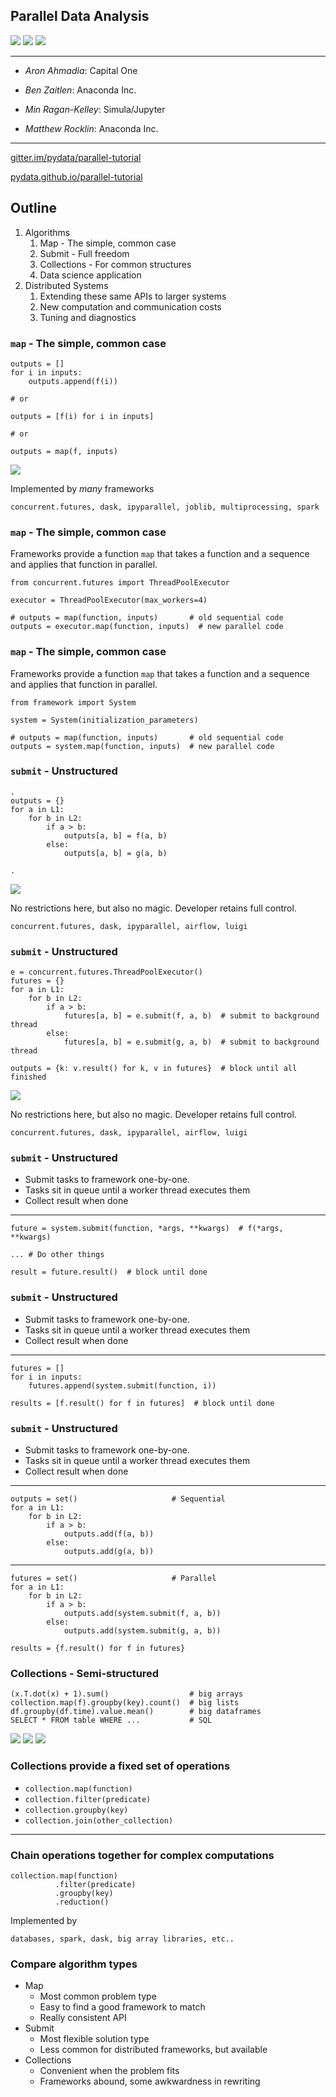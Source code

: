Parallel Data Analysis
----------------------

<img src="images/embarrassing.svg">
<img src="images/shuffle.svg">
<img src="images/reduction.svg">

<hr>

* *Aron Ahmadia*:  Capital One

* *Ben Zaitlen*:  Anaconda Inc.

* *Min Ragan-Kelley*:  Simula/Jupyter

* *Matthew Rocklin*:  Anaconda Inc.

<hr>

[gitter.im/pydata/parallel-tutorial](https://gitter.im/pydata/parallel-tutorial)

[pydata.github.io/parallel-tutorial](https://pydata.github.io/parallel-tutorial)


## Outline

1.  Algorithms
    1.  Map - The simple, common case
    2.  Submit - Full freedom
    3.  Collections - For common structures
    4.  Data science application
2.  Distributed Systems
    1.  Extending these same APIs to larger systems
    2.  New computation and communication costs
    3.  Tuning and diagnostics


### `map` - The simple, common case

    outputs = []
    for i in inputs:
        outputs.append(f(i))

    # or

    outputs = [f(i) for i in inputs]

    # or

    outputs = map(f, inputs)

<img src="images/embarrassing.svg">

Implemented by *many* frameworks

    concurrent.futures, dask, ipyparallel, joblib, multiprocessing, spark


### `map` - The simple, common case

Frameworks provide a function `map` that takes a function and a sequence and
applies that function in parallel.

    from concurrent.futures import ThreadPoolExecutor

    executor = ThreadPoolExecutor(max_workers=4)

    # outputs = map(function, inputs)       # old sequential code
    outputs = executor.map(function, inputs)  # new parallel code


### `map` - The simple, common case

Frameworks provide a function `map` that takes a function and a sequence and
applies that function in parallel.

    from framework import System

    system = System(initialization_parameters)

    # outputs = map(function, inputs)       # old sequential code
    outputs = system.map(function, inputs)  # new parallel code


### `submit` - Unstructured

    .
    outputs = {}
    for a in L1:
        for b in L2:
            if a > b:
                outputs[a, b] = f(a, b)
            else:
                outputs[a, b] = g(a, b)

    .

<img src="images/unstructured.svg">

No restrictions here, but also no magic.  Developer retains full control.

    concurrent.futures, dask, ipyparallel, airflow, luigi


### `submit` - Unstructured

    e = concurrent.futures.ThreadPoolExecutor()
    futures = {}
    for a in L1:
        for b in L2:
            if a > b:
                futures[a, b] = e.submit(f, a, b)  # submit to background thread
            else:
                futures[a, b] = e.submit(g, a, b)  # submit to background thread

    outputs = {k: v.result() for k, v in futures}  # block until all finished

<img src="images/unstructured.svg">

No restrictions here, but also no magic.  Developer retains full control.

    concurrent.futures, dask, ipyparallel, airflow, luigi



### `submit` - Unstructured

*  Submit tasks to framework one-by-one.
*  Tasks sit in queue until a worker thread executes them
*  Collect result when done

<hr>

    future = system.submit(function, *args, **kwargs)  # f(*args, **kwargs)

    ... # Do other things

    result = future.result()  # block until done


### `submit` - Unstructured

*  Submit tasks to framework one-by-one.
*  Tasks sit in queue until a worker thread executes them
*  Collect result when done

<hr>

    futures = []
    for i in inputs:
        futures.append(system.submit(function, i))

    results = [f.result() for f in futures]  # block until done


### `submit` - Unstructured

*  Submit tasks to framework one-by-one.
*  Tasks sit in queue until a worker thread executes them
*  Collect result when done

<hr>

    outputs = set()                     # Sequential
    for a in L1:
        for b in L2:
            if a > b:
                outputs.add(f(a, b))
            else:
                outputs.add(g(a, b))

<hr>

    futures = set()                     # Parallel
    for a in L1:
        for b in L2:
            if a > b:
                outputs.add(system.submit(f, a, b))
            else:
                outputs.add(system.submit(g, a, b))

    results = {f.result() for f in futures}


### Collections - Semi-structured

    (x.T.dot(x) + 1).sum()                  # big arrays
    collection.map(f).groupby(key).count()  # big lists
    df.groupby(df.time).value.mean()        # big dataframes
    SELECT * FROM table WHERE ...           # SQL

<img src="images/embarrassing.svg">
<img src="images/shuffle.svg">
<img src="images/reduction.svg">


### Collections provide a fixed set of operations

*  `collection.map(function)`
*  `collection.filter(predicate)`
*  `collection.groupby(key)`
*  `collection.join(other_collection)`

<hr>

### Chain operations together for complex computations

    collection.map(function)
              .filter(predicate)
              .groupby(key)
              .reduction()

Implemented by

    databases, spark, dask, big array libraries, etc..


### Compare algorithm types

*  Map
    *  Most common problem type
    *  Easy to find a good framework to match
    *  Really consistent API
*  Submit
    *  Most flexible solution type
    *  Less common for distributed frameworks, but available
*  Collections
    *  Convenient when the problem fits
    *  Frameworks abound, some awkwardness in rewriting
